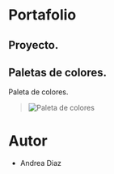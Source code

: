 # Portafolio

## Proyecto.



## Paletas de colores.
Paleta de colores.

>![Paleta de colores](assets/imag/pallete_colors.PNG)

# Autor

* Andrea Diaz


